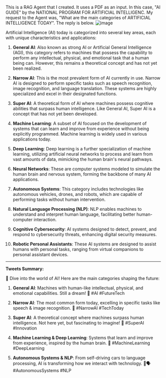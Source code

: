 This is a RAG Agent that I created.  It uses a PDF as an input.  In this case, "AI GUIDE" by the NATIONAL PROGRAM FOR ARTIFICIAL INTELLIGENC.
My request to the Agent was, "What are the main categories of ARTIFICIAL INTELLIGENCE TODAY".  The reply is below.
![image](https://github.com/user-attachments/assets/cdafc51a-84cc-4cb9-89d2-9703daf338d9)

Artificial Intelligence (AI) today is categorized into several key areas, each with unique characteristics and applications:

1. **General AI**: Also known as strong AI or Artificial General Intelligence (AGI), this category refers to machines that possess the capability to perform any intellectual, physical, and emotional task that a human being can. However, this remains a theoretical concept and has not yet been realized.

2. **Narrow AI**: This is the most prevalent form of AI currently in use. Narrow AI is designed to perform specific tasks such as speech recognition, image recognition, and language translation. These systems are highly specialized and excel in their designated functions.

3. **Super AI**: A theoretical form of AI where machines possess cognitive abilities that surpass human intelligence. Like General AI, Super AI is a concept that has not yet been developed.

4. **Machine Learning**: A subset of AI focused on the development of systems that can learn and improve from experience without being explicitly programmed. Machine learning is widely used in various applications today.

5. **Deep Learning**: Deep learning is a further specialization of machine learning, utilizing artificial neural networks to process and learn from vast amounts of data, mimicking the human brain's neural pathways.

6. **Neural Networks**: These are computer systems modeled to simulate the human brain and nervous system, forming the backbone of many AI applications.

7. **Autonomous Systems**: This category includes technologies like autonomous vehicles, drones, and robots, which are capable of performing tasks without human intervention.

8. **Natural Language Processing (NLP)**: NLP enables machines to understand and interpret human language, facilitating better human-computer interaction.

9. **Cognitive Cybersecurity**: AI systems designed to detect, prevent, and respond to cybersecurity threats, enhancing digital security measures.

10. **Robotic Personal Assistants**: These AI systems are designed to assist humans with personal tasks, ranging from virtual companions to personal assistant devices.

---

**Tweets Summary:**

🚀 Dive into the world of AI! Here are the main categories shaping the future:

1. **General AI**: Machines with human-like intellectual, physical, and emotional capabilities. Still a dream! 🌟 #AI #FutureTech

2. **Narrow AI**: The most common form today, excelling in specific tasks like speech & image recognition. 🎯 #NarrowAI #TechToday

3. **Super AI**: A theoretical concept where machines surpass human intelligence. Not here yet, but fascinating to imagine! 🤖 #SuperAI #Innovation

4. **Machine Learning & Deep Learning**: Systems that learn and improve from experience, inspired by the human brain. 🧠 #MachineLearning #DeepLearning

5. **Autonomous Systems & NLP**: From self-driving cars to language processing, AI is transforming how we interact with technology. 🚗🗣️ #AutonomousSystems #NLP
